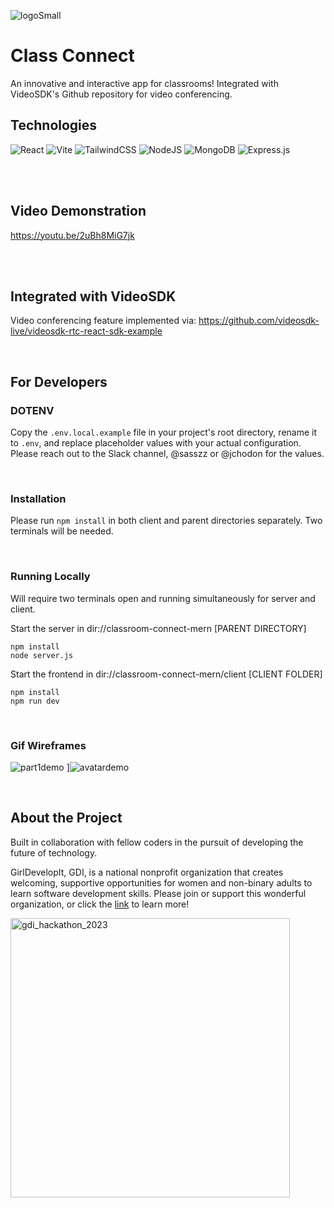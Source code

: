 ![logoSmall](https://github.com/sasszz/classroom-connect-mern/assets/95937955/31d6e3f3-dacc-49b8-a7af-0f0f552f06b0)

# Class Connect

An innovative and interactive app for classrooms! Integrated with VideoSDK's Github repository for video conferencing.

## Technologies

![React](https://img.shields.io/badge/react-%2320232a.svg?style=for-the-badge&logo=react&logoColor=%2361DAFB)
![Vite](https://img.shields.io/badge/vite-%23646CFF.svg?style=for-the-badge&logo=vite&logoColor=white)
![TailwindCSS](https://img.shields.io/badge/tailwindcss-%2338B2AC.svg?style=for-the-badge&logo=tailwind-css&logoColor=white)
![NodeJS](https://img.shields.io/badge/node.js-6DA55F?style=for-the-badge&logo=node.js&logoColor=white)
![MongoDB](https://img.shields.io/badge/MongoDB-%234ea94b.svg?style=for-the-badge&logo=mongodb&logoColor=white)
![Express.js](https://img.shields.io/badge/express.js-%23404d59.svg?style=for-the-badge&logo=express&logoColor=%2361DAFB)




<br/>
<br/>

## Video Demonstration
https://youtu.be/2uBh8MiG7jk


<br/>
<br/>

## Integrated with VideoSDK 
Video conferencing feature implemented via:
https://github.com/videosdk-live/videosdk-rtc-react-sdk-example

<br/>

## For Developers

### DOTENV

Copy the `.env.local.example` file in your project's root directory, rename it to `.env`, and replace placeholder values with your actual configuration.
Please reach out to the Slack channel, @sasszz or @jchodon for the values.

<br/>

### Installation

Please run `npm install` in both client and parent directories separately. Two terminals will be needed.

<br/>

### Running Locally

Will require two terminals open and running simultaneously for server and client.

Start the server in dir://classroom-connect-mern [PARENT DIRECTORY]

```
npm install
node server.js
```

Start the frontend in dir://classroom-connect-mern/client [CLIENT FOLDER]

```
npm install
npm run dev
```

<br/>


### Gif Wireframes
![part1demo](https://github.com/sasszz/classroom-connect-mern/assets/95937955/488ef529-205c-431c-a8c5-81829d21a25b)
]![avatardemo](https://github.com/sasszz/classroom-connect-mern/assets/95937955/06a1c912-1b0a-4375-9c16-0627901c8ac9)

<br/>

## About the Project

Built in collaboration with fellow coders in the pursuit of developing the future of technology.

GirlDevelopIt, GDI, is a national nonprofit organization that creates welcoming, supportive opportunities for women and non-binary adults to learn software development skills. Please join or support this wonderful organization, or click the [link](https://girldevelopit.com/About/About-us/) to learn more!

<img width="447" alt="gdi_hackathon_2023" src="https://github.com/sasszz/classroom-connect-mern/assets/95937955/a681fbb2-67bc-41c6-b84f-e4cb52be0c35">
